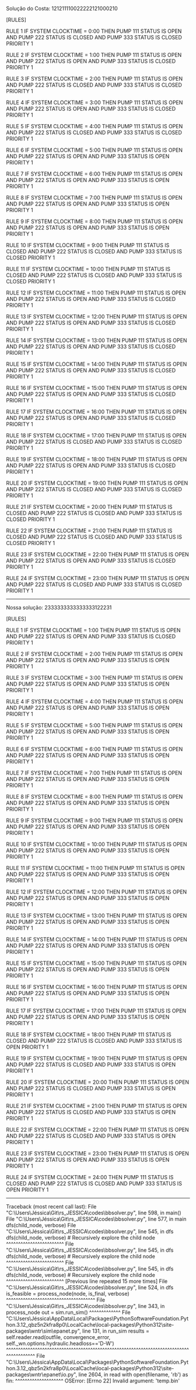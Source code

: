 Solução do Costa: 121211110022222121000210

[RULES]

RULE 1
IF SYSTEM CLOCKTIME = 0:00
THEN PUMP 111 STATUS IS OPEN
AND  PUMP 222 STATUS IS CLOSED
AND  PUMP 333 STATUS IS CLOSED
PRIORITY 1

RULE 2
IF SYSTEM CLOCKTIME = 1:00
THEN PUMP 111 STATUS IS OPEN
AND  PUMP 222 STATUS IS OPEN
AND  PUMP 333 STATUS IS CLOSED
PRIORITY 1

RULE 3
IF SYSTEM CLOCKTIME = 2:00
THEN PUMP 111 STATUS IS OPEN
AND  PUMP 222 STATUS IS CLOSED
AND  PUMP 333 STATUS IS CLOSED
PRIORITY 1

RULE 4
IF SYSTEM CLOCKTIME = 3:00
THEN PUMP 111 STATUS IS OPEN
AND  PUMP 222 STATUS IS OPEN
AND  PUMP 333 STATUS IS CLOSED
PRIORITY 1

RULE 5
IF SYSTEM CLOCKTIME = 4:00
THEN PUMP 111 STATUS IS OPEN
AND  PUMP 222 STATUS IS CLOSED
AND  PUMP 333 STATUS IS CLOSED
PRIORITY 1

RULE 6
IF SYSTEM CLOCKTIME = 5:00
THEN PUMP 111 STATUS IS OPEN
AND  PUMP 222 STATUS IS OPEN
AND  PUMP 333 STATUS IS OPEN
PRIORITY 1

RULE 7
IF SYSTEM CLOCKTIME = 6:00
THEN PUMP 111 STATUS IS OPEN
AND  PUMP 222 STATUS IS OPEN
AND  PUMP 333 STATUS IS OPEN
PRIORITY 1

RULE 8
IF SYSTEM CLOCKTIME = 7:00
THEN PUMP 111 STATUS IS OPEN
AND  PUMP 222 STATUS IS OPEN
AND  PUMP 333 STATUS IS OPEN
PRIORITY 1

RULE 9
IF SYSTEM CLOCKTIME = 8:00
THEN PUMP 111 STATUS IS OPEN
AND  PUMP 222 STATUS IS OPEN
AND  PUMP 333 STATUS IS OPEN
PRIORITY 1

RULE 10
IF SYSTEM CLOCKTIME = 9:00
THEN PUMP 111 STATUS IS CLOSED
AND  PUMP 222 STATUS IS CLOSED
AND  PUMP 333 STATUS IS CLOSED
PRIORITY 1

RULE 11
IF SYSTEM CLOCKTIME = 10:00
THEN PUMP 111 STATUS IS CLOSED
AND  PUMP 222 STATUS IS CLOSED
AND  PUMP 333 STATUS IS CLOSED
PRIORITY 1

RULE 12
IF SYSTEM CLOCKTIME = 11:00
THEN PUMP 111 STATUS IS OPEN
AND  PUMP 222 STATUS IS OPEN
AND  PUMP 333 STATUS IS CLOSED
PRIORITY 1

RULE 13
IF SYSTEM CLOCKTIME = 12:00
THEN PUMP 111 STATUS IS OPEN
AND  PUMP 222 STATUS IS OPEN
AND  PUMP 333 STATUS IS CLOSED
PRIORITY 1

RULE 14
IF SYSTEM CLOCKTIME = 13:00
THEN PUMP 111 STATUS IS OPEN
AND  PUMP 222 STATUS IS OPEN
AND  PUMP 333 STATUS IS CLOSED
PRIORITY 1

RULE 15
IF SYSTEM CLOCKTIME = 14:00
THEN PUMP 111 STATUS IS OPEN
AND  PUMP 222 STATUS IS OPEN
AND  PUMP 333 STATUS IS CLOSED
PRIORITY 1

RULE 16
IF SYSTEM CLOCKTIME = 15:00
THEN PUMP 111 STATUS IS OPEN
AND  PUMP 222 STATUS IS OPEN
AND  PUMP 333 STATUS IS CLOSED
PRIORITY 1

RULE 17
IF SYSTEM CLOCKTIME = 16:00
THEN PUMP 111 STATUS IS OPEN
AND  PUMP 222 STATUS IS OPEN
AND  PUMP 333 STATUS IS CLOSED
PRIORITY 1

RULE 18
IF SYSTEM CLOCKTIME = 17:00
THEN PUMP 111 STATUS IS OPEN
AND  PUMP 222 STATUS IS CLOSED
AND  PUMP 333 STATUS IS CLOSED
PRIORITY 1

RULE 19
IF SYSTEM CLOCKTIME = 18:00
THEN PUMP 111 STATUS IS OPEN
AND  PUMP 222 STATUS IS OPEN
AND  PUMP 333 STATUS IS CLOSED
PRIORITY 1

RULE 20
IF SYSTEM CLOCKTIME = 19:00
THEN PUMP 111 STATUS IS OPEN
AND  PUMP 222 STATUS IS CLOSED
AND  PUMP 333 STATUS IS CLOSED
PRIORITY 1

RULE 21
IF SYSTEM CLOCKTIME = 20:00
THEN PUMP 111 STATUS IS CLOSED
AND  PUMP 222 STATUS IS CLOSED
AND  PUMP 333 STATUS IS CLOSED
PRIORITY 1

RULE 22
IF SYSTEM CLOCKTIME = 21:00
THEN PUMP 111 STATUS IS CLOSED
AND  PUMP 222 STATUS IS CLOSED
AND  PUMP 333 STATUS IS CLOSED
PRIORITY 1

RULE 23
IF SYSTEM CLOCKTIME = 22:00
THEN PUMP 111 STATUS IS OPEN
AND  PUMP 222 STATUS IS OPEN
AND  PUMP 333 STATUS IS CLOSED
PRIORITY 1

RULE 24
IF SYSTEM CLOCKTIME = 23:00
THEN PUMP 111 STATUS IS OPEN
AND  PUMP 222 STATUS IS CLOSED
AND  PUMP 333 STATUS IS CLOSED
PRIORITY 1

---------------------------------------------------

Nossa solução: 2333333333333333122231

[RULES]

RULE 1
IF SYSTEM CLOCKTIME = 1:00
THEN PUMP 111 STATUS IS OPEN
AND  PUMP 222 STATUS IS OPEN
AND  PUMP 333 STATUS IS CLOSED
PRIORITY 1

RULE 2
IF SYSTEM CLOCKTIME = 2:00
THEN PUMP 111 STATUS IS OPEN
AND  PUMP 222 STATUS IS OPEN
AND  PUMP 333 STATUS IS OPEN
PRIORITY 1

RULE 3
IF SYSTEM CLOCKTIME = 3:00
THEN PUMP 111 STATUS IS OPEN
AND  PUMP 222 STATUS IS OPEN
AND  PUMP 333 STATUS IS OPEN
PRIORITY 1

RULE 4
IF SYSTEM CLOCKTIME = 4:00
THEN PUMP 111 STATUS IS OPEN
AND  PUMP 222 STATUS IS OPEN
AND  PUMP 333 STATUS IS OPEN
PRIORITY 1

RULE 5
IF SYSTEM CLOCKTIME = 5:00
THEN PUMP 111 STATUS IS OPEN
AND  PUMP 222 STATUS IS OPEN
AND  PUMP 333 STATUS IS OPEN
PRIORITY 1

RULE 6
IF SYSTEM CLOCKTIME = 6:00
THEN PUMP 111 STATUS IS OPEN
AND  PUMP 222 STATUS IS OPEN
AND  PUMP 333 STATUS IS OPEN
PRIORITY 1

RULE 7
IF SYSTEM CLOCKTIME = 7:00
THEN PUMP 111 STATUS IS OPEN
AND  PUMP 222 STATUS IS OPEN
AND  PUMP 333 STATUS IS OPEN
PRIORITY 1

RULE 8
IF SYSTEM CLOCKTIME = 8:00
THEN PUMP 111 STATUS IS OPEN
AND  PUMP 222 STATUS IS OPEN
AND  PUMP 333 STATUS IS OPEN
PRIORITY 1

RULE 9
IF SYSTEM CLOCKTIME = 9:00
THEN PUMP 111 STATUS IS OPEN
AND  PUMP 222 STATUS IS OPEN
AND  PUMP 333 STATUS IS OPEN
PRIORITY 1

RULE 10
IF SYSTEM CLOCKTIME = 10:00
THEN PUMP 111 STATUS IS OPEN
AND  PUMP 222 STATUS IS OPEN
AND  PUMP 333 STATUS IS OPEN
PRIORITY 1

RULE 11
IF SYSTEM CLOCKTIME = 11:00
THEN PUMP 111 STATUS IS OPEN
AND  PUMP 222 STATUS IS OPEN
AND  PUMP 333 STATUS IS OPEN
PRIORITY 1

RULE 12
IF SYSTEM CLOCKTIME = 12:00
THEN PUMP 111 STATUS IS OPEN
AND  PUMP 222 STATUS IS OPEN
AND  PUMP 333 STATUS IS OPEN
PRIORITY 1

RULE 13
IF SYSTEM CLOCKTIME = 13:00
THEN PUMP 111 STATUS IS OPEN
AND  PUMP 222 STATUS IS OPEN
AND  PUMP 333 STATUS IS OPEN
PRIORITY 1

RULE 14
IF SYSTEM CLOCKTIME = 14:00
THEN PUMP 111 STATUS IS OPEN
AND  PUMP 222 STATUS IS OPEN
AND  PUMP 333 STATUS IS OPEN
PRIORITY 1

RULE 15
IF SYSTEM CLOCKTIME = 15:00
THEN PUMP 111 STATUS IS OPEN
AND  PUMP 222 STATUS IS OPEN
AND  PUMP 333 STATUS IS OPEN
PRIORITY 1

RULE 16
IF SYSTEM CLOCKTIME = 16:00
THEN PUMP 111 STATUS IS OPEN
AND  PUMP 222 STATUS IS OPEN
AND  PUMP 333 STATUS IS OPEN
PRIORITY 1

RULE 17
IF SYSTEM CLOCKTIME = 17:00
THEN PUMP 111 STATUS IS OPEN
AND  PUMP 222 STATUS IS OPEN
AND  PUMP 333 STATUS IS OPEN
PRIORITY 1

RULE 18
IF SYSTEM CLOCKTIME = 18:00
THEN PUMP 111 STATUS IS CLOSED
AND  PUMP 222 STATUS IS CLOSED
AND  PUMP 333 STATUS IS OPEN
PRIORITY 1

RULE 19
IF SYSTEM CLOCKTIME = 19:00
THEN PUMP 111 STATUS IS OPEN
AND  PUMP 222 STATUS IS CLOSED
AND  PUMP 333 STATUS IS OPEN
PRIORITY 1

RULE 20
IF SYSTEM CLOCKTIME = 20:00
THEN PUMP 111 STATUS IS OPEN
AND  PUMP 222 STATUS IS CLOSED
AND  PUMP 333 STATUS IS OPEN
PRIORITY 1

RULE 21
IF SYSTEM CLOCKTIME = 21:00
THEN PUMP 111 STATUS IS OPEN
AND  PUMP 222 STATUS IS CLOSED
AND  PUMP 333 STATUS IS OPEN
PRIORITY 1

RULE 22
IF SYSTEM CLOCKTIME = 22:00
THEN PUMP 111 STATUS IS OPEN
AND  PUMP 222 STATUS IS CLOSED
AND  PUMP 333 STATUS IS OPEN
PRIORITY 1

RULE 23
IF SYSTEM CLOCKTIME = 23:00
THEN PUMP 111 STATUS IS OPEN
AND  PUMP 222 STATUS IS OPEN
AND  PUMP 333 STATUS IS OPEN
PRIORITY 1

RULE 24
IF SYSTEM CLOCKTIME = 24:00
THEN PUMP 111 STATUS IS CLOSED
AND  PUMP 222 STATUS IS CLOSED
AND  PUMP 333 STATUS IS OPEN
PRIORITY 1

--------------------------------------------------------------------------

Traceback (most recent call last):
  File "C:\Users\Jéssica\Git\rs_JESSICA\codes\bbsolver.py", line 598, in <module>
    main()
  File "C:\Users\Jéssica\Git\rs_JESSICA\codes\bbsolver.py", line 577, in main
    dfs(child_node, verbose)
  File "C:\Users\Jéssica\Git\rs_JESSICA\codes\bbsolver.py", line 545, in dfs
    dfs(child_node, verbose)  # Recursively explore the child node
    ^^^^^^^^^^^^^^^^^^^^^^^^
  File "C:\Users\Jéssica\Git\rs_JESSICA\codes\bbsolver.py", line 545, in dfs
    dfs(child_node, verbose)  # Recursively explore the child node
    ^^^^^^^^^^^^^^^^^^^^^^^^
  File "C:\Users\Jéssica\Git\rs_JESSICA\codes\bbsolver.py", line 545, in dfs
    dfs(child_node, verbose)  # Recursively explore the child node
    ^^^^^^^^^^^^^^^^^^^^^^^^
  [Previous line repeated 15 more times]
  File "C:\Users\Jéssica\Git\rs_JESSICA\codes\bbsolver.py", line 524, in dfs
    is_feasible = process_node(node, is_final, verbose)
                  ^^^^^^^^^^^^^^^^^^^^^^^^^^^^^^^^^^^^^
  File "C:\Users\Jéssica\Git\rs_JESSICA\codes\bbsolver.py", line 343, in process_node
    out = sim.run_sim()
          ^^^^^^^^^^^^^
  File "C:\Users\Jéssica\AppData\Local\Packages\PythonSoftwareFoundation.Python.3.12_qbz5n2kfra8p0\LocalCache\local-packages\Python312\site-packages\wntr\sim\epanet.py", line 131, in run_sim
    results = self.reader.read(outfile, convergence_error, self._wn.options.hydraulic.headloss=='D-W')
              ^^^^^^^^^^^^^^^^^^^^^^^^^^^^^^^^^^^^^^^^^^^^^^^^^^^^^^^^^^^^^^^^^^^^^^^^^^^^^^^^^^^^^^^^
  File "C:\Users\Jéssica\AppData\Local\Packages\PythonSoftwareFoundation.Python.3.12_qbz5n2kfra8p0\LocalCache\local-packages\Python312\site-packages\wntr\epanet\io.py", line 2604, in read
    with open(filename, 'rb') as fin:
         ^^^^^^^^^^^^^^^^^^^^
OSError: [Errno 22] Invalid argument: 'temp.bin'
